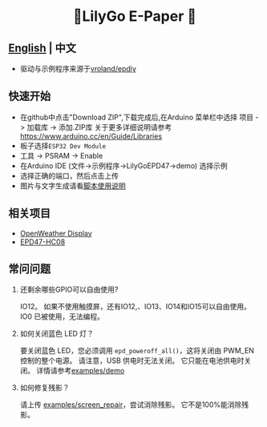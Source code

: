 <h1 align = "center">🌟LilyGo E-Paper 🌟</h1>

## **[English](./README.MD) | 中文**

- 驱动与示例程序来源于[vroland/epdiy](https://github.com/vroland/epdiy)

## 快速开始

- 在github中点击"Download ZIP",下载完成后,在Arduino 菜单栏中选择 项目 -> 加载库 -> 添加.ZIP库 
关于更多详细说明请参考 https://www.arduino.cc/en/Guide/Libraries
- 板子选择`ESP32 Dev Module`
- 工具 -> PSRAM -> Enable
- 在Arduino IDE (文件->示例程序->LilyGoEPD47->demo) 选择示例
- 选择正确的端口，然后点击上传
- 图片与文字生成请看[脚本使用说明](./scripts/README.MD)

## 相关项目

- [OpenWeather Display](https://github.com/Xinyuan-LilyGO/LilyGo-EPD-4-7-OWM-Weather-Display.git)
- [EPD47-HC08](https://github.com/Xinyuan-LilyGO/EPD47-HC08.git)

## 常问问题

1. 还剩余哪些GPIO可以自由使用?

    IO12。
    如果不使用触摸屏，还有IO12,、IO13、IO14和IO15可以自由使用。
    IO0 已被使用，无法编程。

2. 如何关闭蓝色 LED 灯？

    要关闭蓝色 LED，您必须调用 `epd_poweroff_all()`，这将关闭由 PWM_EN 控制的整个电源。 请注意，USB 供电时无法关闭。 它只能在电池供电时关闭。 详情请参考[examples/demo](./examples/demo)

3. 如何修复残影？

    请上传 [examples/screen_repair](./examples/screen_repair)，尝试消除残影。
    它不是100%能消除残影。
